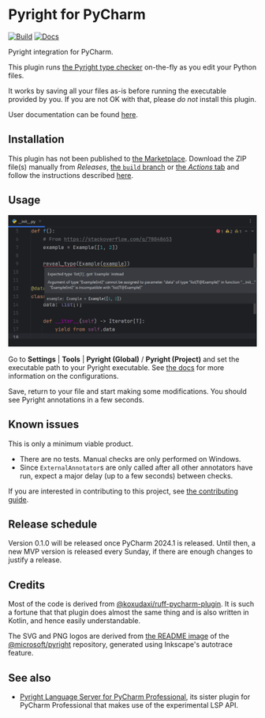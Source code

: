 # Pyright for PyCharm

[![Build](https://github.com/InSyncWithFoo/pyright-for-pycharm/actions/workflows/build.yaml/badge.svg)](https://github.com/InSyncWithFoo/pyright-for-pycharm/actions/workflows/build.yaml)
[![Docs](https://github.com/InSyncWithFoo/pyright-for-pycharm/actions/workflows/docs.yaml/badge.svg)](https://insyncwithfoo.github.io/pyright-for-pycharm)

<!-- Plugin description -->
Pyright integration for PyCharm.

This plugin runs [the Pyright type checker][1] on-the-fly
as you edit your Python files.

It works by saving all your files as-is before running
the executable provided by you. If you are not OK with that,
please <em>do not</em> install this plugin.

User documentation can be found [here][2].


  [1]: https://github.com/microsoft/pyright
  [2]: https://insyncwithfoo.github.io/pyright-for-pycharm/
<!-- Plugin description end -->


## Installation

This plugin has not been published to [the Marketplace][3].
Download the ZIP file(s) manually from <i>Releases</i>,
[the `build` branch][4] or [the *Actions* tab][5]
and follow the instructions described [here][6].


## Usage

![](./docs/img/demo1.png)

Go to <b>Settings</b> | <b>Tools</b> |
<b>Pyright (Global)</b> / <b>Pyright (Project)</b> and
set the executable path to your Pyright executable.
See [the docs][7] for more information on the configurations.

Save, return to your file and start making some modifications.
You should see Pyright annotations in a few seconds.


## Known issues

This is only a minimum viable product.

* There are no tests. Manual checks are only performed on Windows.
* Since `ExternalAnnotator`s are only called after all other annotators
  have run, expect a major delay (up to a few seconds) between checks.

If you are interested in contributing to this project,
see [the contributing guide][8].


## Release schedule

Version 0.1.0 will be released once PyCharm 2024.1 is released.
Until then, a new MVP version is released every Sunday,
if there are enough changes to justify a release.


## Credits

Most of the code is derived from [@koxudaxi/ruff-pycharm-plugin][9].
It is such a fortune that that plugin does almost the same thing
and is also written in Kotlin, and hence easily understandable.

The SVG and PNG logos are derived from [the README image][10]
of the [@microsoft/pyright][1] repository,
generated using Inkscape's autotrace feature.


## See also

* [Pyright Language Server for PyCharm Professional][11],
  its sister plugin for PyCharm Professional that makes use of
  the experimental LSP API.


  [3]: https://plugins.jetbrains.com/
  [4]: https://github.com/InSyncWithFoo/pyright-for-pycharm/tree/build
  [5]: https://github.com/InSyncWithFoo/pyright-for-pycharm/actions/workflows/build.yaml
  [6]: https://www.jetbrains.com/help/pycharm/managing-plugins.html#install_plugin_from_disk
  [7]: https://insyncwithfoo.github.io/pyright-for-pycharm/configurations/
  [8]: ./CONTRIBUTING.md
  [9]: https://github.com/koxudaxi/ruff-pycharm-plugin
  [10]: https://github.com/microsoft/pyright/blob/main/docs/img/PyrightLarge.png
  [11]: https://github.com/InSyncWithFoo/pyright-langserver-for-pycharm
